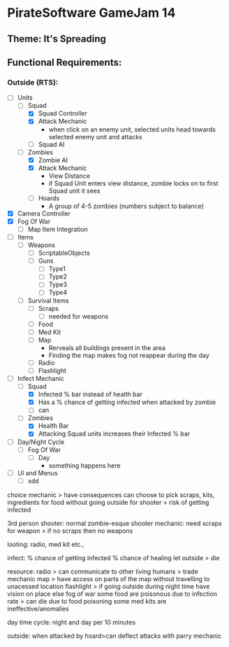 # PirateSoftware GameJam 14
## Theme: It's Spreading

## Functional Requirements:
### Outside (RTS):
- [ ] Units
    - [ ] Squad
        - [x] Squad Controller
        - [x] Attack Mechanic
            - when click on an enemy unit, selected units head towards selected enemy unit and attacks
        - [ ] Squad AI
    - [ ] Zombies
        - [x] Zombie AI
        - [x] Attack Mechanic
            - View Distance
            - if Squad Unit enters view distance, zombie locks on to first Squad unit it sees
        - [ ] Hoards
            - A group of 4-5 zombies (numbers subject to balance)

- [x] Camera Controller
- [x] Fog Of War
    - [ ] Map Item Integration

- [ ] Items
    - [ ] Weapons
        - [ ] ScriptableObjects
        - [ ] Guns
            - [ ] Type1
            - [ ] Type2
            - [ ] Type3
            - [ ] Type4
    - [ ] Survival Items
        - [ ] Scraps
            - [ ] needed for weapons
        - [ ] Food
        - [ ] Med Kit
        - [ ] Map
            - Rerveals all buildings present in the area
            - Finding the map makes fog not reappear during the day
        - [ ] Radio
        - [ ] Flashlight

- [ ] Infect Mechanic
    - [ ] Squad
        - [x] Infected % bar instead of health bar
        - [x] Has a % chance of getting infected when attacked by zombie
        - [ ] can
    - [ ] Zombies
        - [x] Health Bar
        - [x] Attacking Squad units increases their Infected % bar

- [ ] Day/Night Cycle
    - [ ] Fog Of War
        - [ ] Day
            - something happens here

- [ ] UI and Menus
    - [ ] xdd

choice mechanic > have consequences
can choose to pick scraps, kits, ingredients for food without going outside for shooter > risk of getting infected

3rd person shooter:
normal zombie-esque shooter
mechanic: need scraps for weapon > if no scraps then no weapons

looting:
radio, med kit etc.,

infect:
% chance of getting infected
% chance of healing
let outside > die

resource:
radio > can communicate to other living humans > trade mechanic
map > have access on parts of the map without travelling to unacessed location
flashlight > if going outside during night time have vision on place else fog of war
some food are poisonous due to infection rate > can die due to food poisoning
some med kits are ineffective/anomalies

day time cycle: night and day per 10 minutes

outside:
when attacked by hoard>can deflect attacks with parry mechanic


